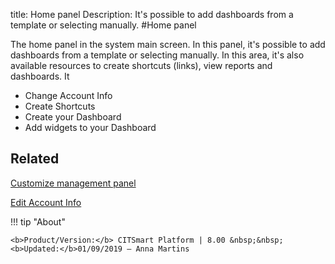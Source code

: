 title: Home panel
Description: It's possible to add dashboards from a template or selecting manually.
#Home panel

The home panel in the system main screen. In this panel, it's possible to
add dashboards from a template or selecting manually. In this area, it's also
available resources to create shortcuts (links), view reports and dashboards. It

* Change Account Info
* Create Shortcuts
* Create your Dashboard
* Add widgets to your Dashboard


Related
-------

[Customize management panel][1]

[Edit Account Info][2]

!!! tip "About"

    <b>Product/Version:</b> CITSmart Platform | 8.00 &nbsp;&nbsp;
    <b>Updated:</b>01/09/2019 – Anna Martins


[1]:/en-us/citsmart-esp-8/additional-features/reports/create/dashboard-customize-management-panel-smart-decision.html
[2]:/en-us/citsmart-esp-8/initial-settings/access-settings/user/user-data.html
